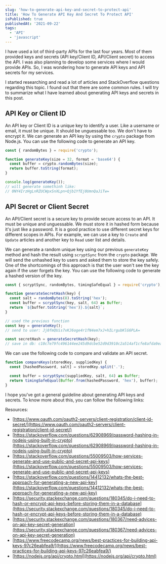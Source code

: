 ```yaml
---
slug: 'how-to-generate-api-key-and-secret-to-protect-api'
title: 'How To Generate API Key And Secret To Protect API'
isPublished: true
publishedAt: '2021-09-22'
tags:
  - 'API'
  - 'javascript'
---
```


I have used a lot of third-party APIs for the last four years. Most of them provided keys and secrets (API key/Client ID, API/Client secret) to access the API. I was also planning to develop some services where I would provide APIs. So, I was wondering how to generate API keys and API secrets for my services.

I started researching and read a lot of articles and StackOverflow questions regarding this topic. I found out that there are some common rules. I will try to summarize what I have learned about generating API keys and secrets in this post.

## API Key or Client ID

An API key or Client ID is a unique key to identify a user. Like a username or email, it must be unique. It should be unguessable too. We don't have to encrypt it. We can generate an API key by using the `crypto` package from Node.js. You can use the following code to generate an API key.

```javascript
const { randomBytes } = require('crypto');

function generateKey(size = 32, format = 'base64') {
  const buffer = crypto.randomBytes(size);
  return buffer.toString(format);
}

console.log(generateKey());
// will generate somethinh like:
// 0NY4IrzHgLnRZUCWpxSnXLpn+Qjb1YfEj0UmnQaJiTw=
```

## API Secret or Client Secret

An API/Client secret is a secure key to provide secure access to an API. It must be unique and unguessable. We must store it in hashed form because it's just like a password. It is a good practice to use different secret keys for different scopes in APIs. For example, we can use a key to `Create` and `Update` articles and another key to `Read` user list and details.

We can generate a random unique key using our previous `generateKey` method and hash the result using `scryptSync` from the `crypto` package. We will send the unhashed key to users and asked them to store the key safely. One of the shortcomings of this approach is that the user won't see the key again if the user forgets the key. You can use the following code to generate a hashed version of the key.

```javascript
const { scryptSync, randomBytes, timingSafeEqual } = require('crypto');

function generateSecretHash(key) {
  const salt = randomBytes(8).toString('hex');
  const buffer = scryptSync(key, salt, 64) as Buffer;
  return `${buffer.toString('hex')}.${salt}`;
}

// used the previous function
const key = generateKey();
// send to user: Jj0fmQUis7xKJ6oge4r1fN4em7xJ+hILrgubKlG6PLA=

const secretHash = generateSecretHash(key);
// save in db: c10c7e79fc496144ee245d9dcbe52d9d3910c2a514af1cfe8afda9ea655815efed5bd2a793b31bf923fe47d212bab7896cd527c720849678077e34cdd6fec0a2.2f717b397644fdcc
```

We can use the following code to compare and validate an API secret.

```javascript
function compareKeys(storedKey, suppliedKey) {
  const [hashedPassword, salt] = storedKey.split('.');

  const buffer = scryptSync(suppliedKey, salt, 64) as Buffer;
  return timingSafeEqual(Buffer.from(hashedPassword, 'hex'), buffer);
}
```

I hope you've got a general guideline about generating API keys and secrets. To know more about this, you can follow the following links:

Resources:

- [https://www.oauth.com/oauth2-servers/client-registration/client-id-secret/](https://www.oauth.com/oauth2-servers/client-registration/client-id-secret/)
- [https://stackoverflow.com/questions/62908969/password-hashing-in-nodejs-using-built-in-crypto](https://stackoverflow.com/questions/62908969/password-hashing-in-nodejs-using-built-in-crypto)
- [https://stackoverflow.com/questions/55009503/how-services-generate-and-use-public-and-secret-api-keys](https://stackoverflow.com/questions/55009503/how-services-generate-and-use-public-and-secret-api-keys)
- [https://stackoverflow.com/questions/14412132/whats-the-best-approach-for-generating-a-new-api-key](https://stackoverflow.com/questions/14412132/whats-the-best-approach-for-generating-a-new-api-key)
- [https://security.stackexchange.com/questions/180345/do-i-need-to-hash-or-encrypt-api-keys-before-storing-them-in-a-database](https://security.stackexchange.com/questions/180345/do-i-need-to-hash-or-encrypt-api-keys-before-storing-them-in-a-database)
- [https://security.stackexchange.com/questions/180367/need-advices-on-api-key-secret-generation](https://security.stackexchange.com/questions/180367/need-advices-on-api-key-secret-generation)
- [https://www.freecodecamp.org/news/best-practices-for-building-api-keys-97c26eabfea9/](https://www.freecodecamp.org/news/best-practices-for-building-api-keys-97c26eabfea9/)
- [https://nodejs.org/api/crypto.html](https://nodejs.org/api/crypto.html)
